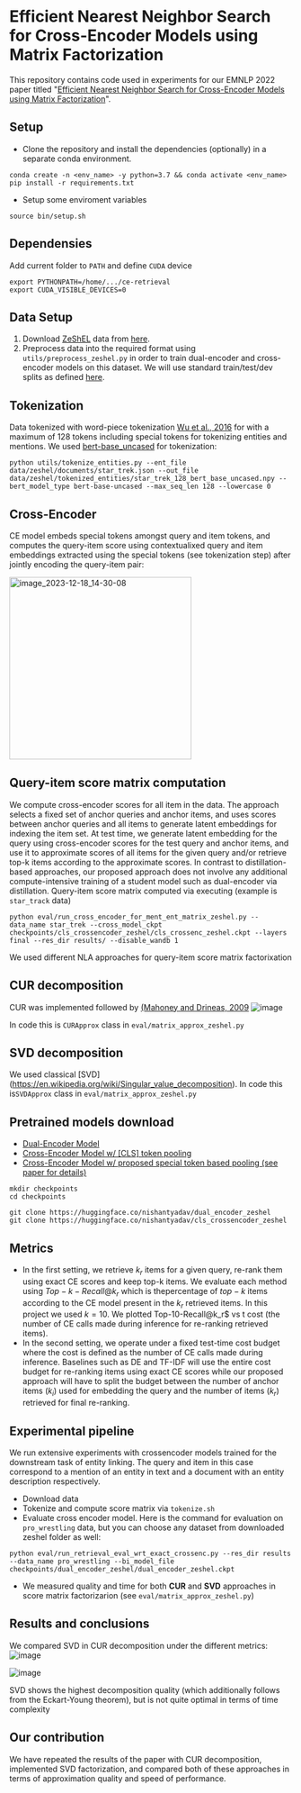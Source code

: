# Efficient Nearest Neighbor Search for Cross-Encoder Models using Matrix Factorization
This repository contains code used in experiments for our EMNLP 2022 paper titled  "[Efficient Nearest Neighbor Search for Cross-Encoder Models using Matrix Factorization](https://arxiv.org/pdf/2210.12579.pdf)". 

## Setup ##

* Clone the repository and install the dependencies (optionally) in a separate conda environment.
```
conda create -n <env_name> -y python=3.7 && conda activate <env_name>
pip install -r requirements.txt
```

* Setup some enviroment variables

```
source bin/setup.sh
```

## Dependensies ##
Add current folder to `PATH` and define `CUDA` device
```
export PYTHONPATH=/home/.../ce-retrieval
export CUDA_VISIBLE_DEVICES=0
```

## Data Setup ##
1. Download [ZeShEL](https://paperswithcode.com/dataset/zeshel) data from [here](https://github.com/lajanugen/zeshel).
2. Preprocess data into the required format using `utils/preprocess_zeshel.py` in order to train dual-encoder and 
cross-encoder models on this dataset. We will use standard train/test/dev splits as defined [here](https://aclanthology.org/P19-1335.pdf).

## Tokenization ##
Data tokenized with  word-piece tokenization [Wu et al., 2016](https://arxiv.org/abs/1609.08144) for with a maximum of 128 tokens including special tokens for tokenizing entities and mentions. 
We used [bert-base_uncased](https://huggingface.co/bert-base-uncased) for tokenization:
```
python utils/tokenize_entities.py --ent_file data/zeshel/documents/star_trek.json --out_file data/zeshel/tokenized_entities/star_trek_128_bert_base_uncased.npy --bert_model_type bert-base-uncased --max_seq_len 128 --lowercase 0
```

## Cross-Encoder ##
CE model embeds special tokens amongst query and item tokens, and computes the
query-item score using contextualixed query and item embeddings extracted using the special tokens (see tokenization step) after jointly encoding the query-item pair:

<img width="324" alt="image_2023-12-18_14-30-08" src="https://github.com/justfollowthesun/ce-retrieval/assets/74874227/e55123f3-ca8e-4943-87c9-5977912004f6">


## Query-item score matrix computation ##
We compute cross-encoder scores for all item in the data. The approach selects a fixed set of anchor queries and anchor items, and uses scores between anchor queries and
all items to generate latent embeddings for indexing the item set. At test time, we generate latent embedding for the query using cross-encoder scores for the test query and anchor items, and use it to approximate scores of all items for the given query
and/or retrieve top-k items according to the approximate scores. In contrast to distillation-based approaches, our proposed approach does not involve any additional compute-intensive training of a student model such as dual-encoder via distillation.
Query-item score matrix computed via executing (example is `star_track` data)
```
python eval/run_cross_encoder_for_ment_ent_matrix_zeshel.py --data_name star_trek --cross_model_ckpt checkpoints/cls_crossencoder_zeshel/cls_crossenc_zeshel.ckpt --layers final --res_dir results/ --disable_wandb 1
```
We used different NLA approaches for query-item score matrix factorixation

## CUR decomposition ##
CUR was implemented followed by [(Mahoney and Drineas,
2009](https://www.pnas.org/doi/10.1073/pnas.0803205106)
![image](https://github.com/justfollowthesun/ce-retrieval/assets/74874227/06af3a7c-46a9-42da-adf6-287396980888)

In code this is `CURApprox` class in `eval/matrix_approx_zeshel.py`

## SVD decomposition ##
We used classical [SVD] (https://en.wikipedia.org/wiki/Singular_value_decomposition). 
In code this is`SVDApprox` class in `eval/matrix_approx_zeshel.py`

## Pretrained models download ##

* [Dual-Encoder Model](https://huggingface.co/nishantyadav/dual_encoder_zeshel)
* [Cross-Encoder Model w/ [CLS] token pooling](https://huggingface.co/nishantyadav/cls_crossencoder_zeshel)
* [Cross-Encoder Model w/ proposed special token based pooling (see paper for details)](https://huggingface.co/nishantyadav/emb_crossenc_zeshel)
```
mkdir checkpoints
cd checkpoints

git clone https://huggingface.co/nishantyadav/dual_encoder_zeshel
git clone https://huggingface.co/nishantyadav/cls_crossencoder_zeshel
```

## Metrics ## 
* In the first setting, we retrieve $k_r$ items for a given query, re-rank them using exact CE scores and keep top-k items. We evaluate each method using $Top-k-Recall@k_r$ which is thepercentage of $top-k$ items according to the CE model present in the $k_r$ retrieved items. In this project we used $k=10$.
We plotted Top-10-Recall@k_r$ vs t cost (the number of CE calls made during inference for re-ranking retrieved items).
* In the second setting, we operate under a fixed test-time cost budget where the cost is defined as the number of CE calls made during inference. Baselines such as DE and TF-IDF will use the entire cost budget for re-ranking items using exact CE scores while our proposed approach will have to split the budget between the number of anchor items ($k_i$) used for embedding the query and the number of items ($k_r$) retrieved for final re-ranking.

## Experimental pipeline ##
We run extensive experiments with crossencoder models trained for the downstream task
of entity linking. The query and item in this case correspond to a mention of an entity in text and a document with an entity description respectively.

* Download data
* Tokenize and compute score matrix via `tokenize.sh`
* Evaluate cross encoder model. Here is the command for evaluation on `pro_wrestling` data, but you can choose any dataset from downloaded zeshel folder as well:
```
python eval/run_retrieval_eval_wrt_exact_crossenc.py --res_dir results --data_name pro_wrestling --bi_model_file checkpoints/dual_encoder_zeshel/dual_encoder_zeshel.ckpt
```
* We measured quality and time for both **CUR** and **SVD** approaches in score matrix factorizarion (see `eval/matrix_approx_zeshel.py`)
## Results and conclusions ##
We compared SVD in CUR decomposition under the different metrics:
![image](https://github.com/justfollowthesun/ce-retrieval/assets/74874227/44039818-4054-4e05-b2e6-a280660e4a52)

![image](https://github.com/justfollowthesun/ce-retrieval/assets/74874227/1f1301e5-afde-48bc-978c-b2af63a19076)

SVD shows the highest decomposition quality (which additionally follows from the Eckart-Young theorem), but is not quite optimal in terms of time complexity

## Our contribution ##
We have repeated the results of the paper with CUR decomposition, implemented SVD factorization, and compared both of these approaches in terms of approximation quality and speed of performance.

